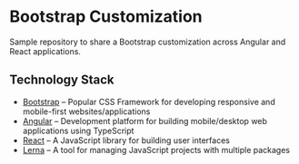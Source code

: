 # Bootstrap Customization

Sample repository to share a Bootstrap customization across Angular and React applications.

## Technology Stack

- [Bootstrap](https://getbootstrap.com/) – Popular CSS Framework for developing responsive and mobile-first websites/applications
- [Angular](https://angular.io/) – Development platform for building mobile/desktop web applications using TypeScript
- [React](https://reactjs.org/) – A JavaScript library for building user interfaces
- [Lerna](https://lerna.js.org/) – A tool for managing JavaScript projects with multiple packages

